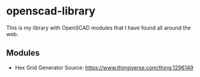 # openscad-library
This is my library with OpenSCAD modules that I have found all around the web.

## Modules
- Hex Grid Generator
  Source: https://www.thingiverse.com/thing:1296149
